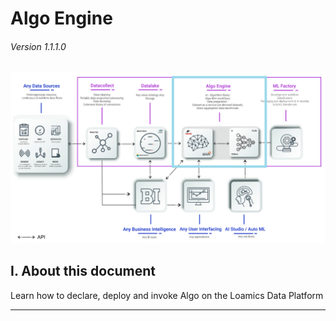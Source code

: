 # Algo Engine

###### Version 1.1.1.0

![algo_schema](imgs/algo_schema.png "")

## I. About this document

Learn how to declare, deploy and invoke Algo on the Loamics Data Platform

---